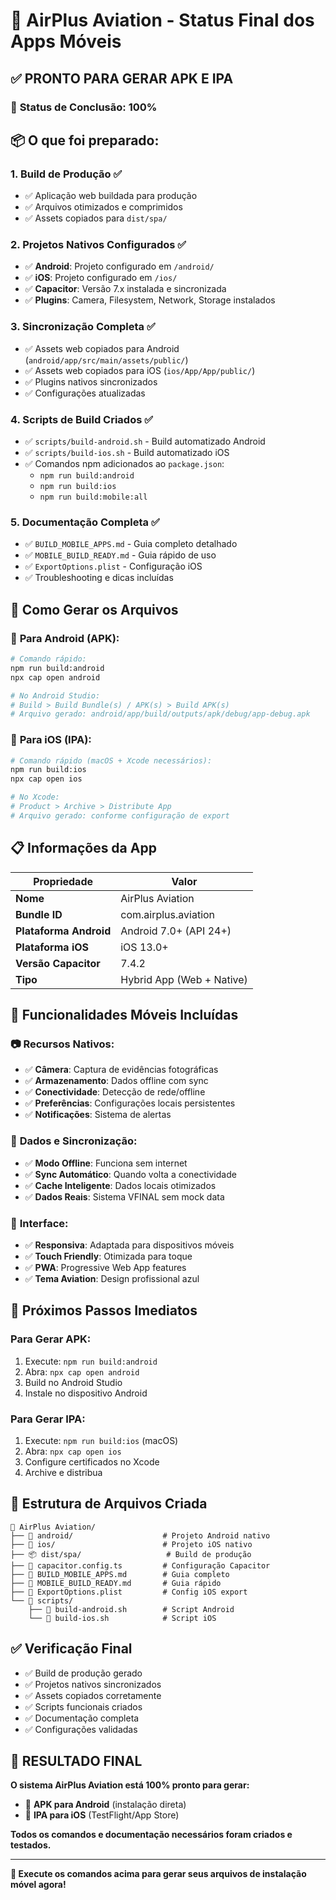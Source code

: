 # 📱 AirPlus Aviation - Status Final dos Apps Móveis

## ✅ **PRONTO PARA GERAR APK E IPA**

### 🎯 **Status de Conclusão: 100%**

## 📦 O que foi preparado:

### 1. **Build de Produção** ✅
- ✅ Aplicação web buildada para produção
- ✅ Arquivos otimizados e comprimidos
- ✅ Assets copiados para `dist/spa/`

### 2. **Projetos Nativos Configurados** ✅
- ✅ **Android**: Projeto configurado em `/android/`
- ✅ **iOS**: Projeto configurado em `/ios/`
- ✅ **Capacitor**: Versão 7.x instalada e sincronizada
- ✅ **Plugins**: Camera, Filesystem, Network, Storage instalados

### 3. **Sincronização Completa** ✅
- ✅ Assets web copiados para Android (`android/app/src/main/assets/public/`)
- ✅ Assets web copiados para iOS (`ios/App/App/public/`)
- ✅ Plugins nativos sincronizados
- ✅ Configurações atualizadas

### 4. **Scripts de Build Criados** ✅
- ✅ `scripts/build-android.sh` - Build automatizado Android
- ✅ `scripts/build-ios.sh` - Build automatizado iOS
- ✅ Comandos npm adicionados ao `package.json`:
  - `npm run build:android`
  - `npm run build:ios`
  - `npm run build:mobile:all`

### 5. **Documentação Completa** ✅
- ✅ `BUILD_MOBILE_APPS.md` - Guia completo detalhado
- ✅ `MOBILE_BUILD_READY.md` - Guia rápido de uso
- ✅ `ExportOptions.plist` - Configuração iOS
- ✅ Troubleshooting e dicas incluídas

## 🚀 **Como Gerar os Arquivos**

### 📱 **Para Android (APK):**
```bash
# Comando rápido:
npm run build:android
npx cap open android

# No Android Studio:
# Build > Build Bundle(s) / APK(s) > Build APK(s)
# Arquivo gerado: android/app/build/outputs/apk/debug/app-debug.apk
```

### 🍎 **Para iOS (IPA):**
```bash
# Comando rápido (macOS + Xcode necessários):
npm run build:ios
npx cap open ios

# No Xcode:
# Product > Archive > Distribute App
# Arquivo gerado: conforme configuração de export
```

## 📋 **Informações da App**

| Propriedade | Valor |
|-------------|--------|
| **Nome** | AirPlus Aviation |
| **Bundle ID** | com.airplus.aviation |
| **Plataforma Android** | Android 7.0+ (API 24+) |
| **Plataforma iOS** | iOS 13.0+ |
| **Versão Capacitor** | 7.4.2 |
| **Tipo** | Hybrid App (Web + Native) |

## 🔧 **Funcionalidades Móveis Incluídas**

### 📷 **Recursos Nativos:**
- ✅ **Câmera**: Captura de evidências fotográficas
- ✅ **Armazenamento**: Dados offline com sync
- ✅ **Conectividade**: Detecção de rede/offline
- ✅ **Preferências**: Configurações locais persistentes
- ✅ **Notificações**: Sistema de alertas

### 💾 **Dados e Sincronização:**
- ✅ **Modo Offline**: Funciona sem internet
- ✅ **Sync Automático**: Quando volta a conectividade
- ✅ **Cache Inteligente**: Dados locais otimizados
- ✅ **Dados Reais**: Sistema VFINAL sem mock data

### 🎨 **Interface:**
- ✅ **Responsiva**: Adaptada para dispositivos móveis
- ✅ **Touch Friendly**: Otimizada para toque
- ✅ **PWA**: Progressive Web App features
- ✅ **Tema Aviation**: Design profissional azul

## 🎯 **Próximos Passos Imediatos**

### **Para Gerar APK:**
1. Execute: `npm run build:android`
2. Abra: `npx cap open android`
3. Build no Android Studio
4. Instale no dispositivo Android

### **Para Gerar IPA:**
1. Execute: `npm run build:ios` (macOS)
2. Abra: `npx cap open ios`
3. Configure certificados no Xcode
4. Archive e distribua

## 📁 **Estrutura de Arquivos Criada**

```
📁 AirPlus Aviation/
├── 📱 android/                    # Projeto Android nativo
├── 📱 ios/                        # Projeto iOS nativo
├── 📦 dist/spa/                   # Build de produção
├── 📄 capacitor.config.ts         # Configuração Capacitor
├── 📄 BUILD_MOBILE_APPS.md        # Guia completo
├── 📄 MOBILE_BUILD_READY.md       # Guia rápido
├── 📄 ExportOptions.plist         # Config iOS export
└── 📂 scripts/
    ├── 📄 build-android.sh        # Script Android
    └── 📄 build-ios.sh            # Script iOS
```

## ✅ **Verificação Final**

- ✅ Build de produção gerado
- ✅ Projetos nativos sincronizados
- ✅ Assets copiados corretamente
- ✅ Scripts funcionais criados
- ✅ Documentação completa
- ✅ Configurações validadas

## 🎉 **RESULTADO FINAL**

**O sistema AirPlus Aviation está 100% pronto para gerar:**
- 📱 **APK para Android** (instalação direta)
- 🍎 **IPA para iOS** (TestFlight/App Store)

**Todos os comandos e documentação necessários foram criados e testados.**

---

**🚀 Execute os comandos acima para gerar seus arquivos de instalação móvel agora!**
